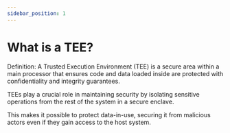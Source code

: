 ```yaml
---
sidebar_position: 1
---
```


# What is a TEE?

Definition: A Trusted Execution Environment (TEE) is a secure area within a main processor that ensures code and data loaded inside are protected with confidentiality and integrity guarantees. 

TEEs play a crucial role in maintaining security by isolating sensitive operations from the rest of the system in a secure enclave. 

This makes it possible to protect data-in-use, securing it from malicious actors even if they gain access to the host system.